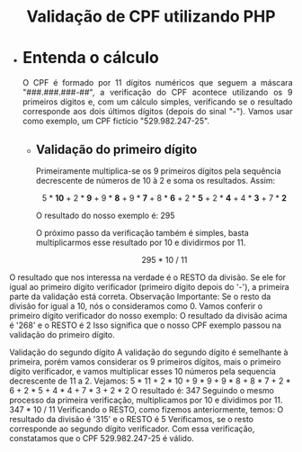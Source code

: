 <h1 align="center"> Validação de CPF utilizando PHP </h1>
<div>
 <ul>
  <li> 
   <h1> Entenda o cálculo </h1>
   <p align="justify"> O CPF é formado por 11 dígitos numéricos que seguem a máscara "###.###.###-##", a verificação do CPF acontece utilizando os 9 primeiros dígitos e, com um cálculo simples, verificando se o resultado corresponde aos dois últimos dígitos (depois do sinal "-"). Vamos usar como exemplo, um CPF fictício "529.982.247-25". </p>
   <ul>
    <li>
     <h2> Validação do primeiro dígito </h2>
     <p>Primeiramente multiplica-se os 9 primeiros dígitos pela sequência decrescente de números de 10 à 2 e soma os resultados. Assim:</p>
   <p align="center">5 * <b>10</b> + 2 * <b>9</b> + 9 * <b>8</b> + 9 * <b>7</b> + 8 * <b>6</b> + 2 * <b>5</b> + 2 * <b>4</b> + 4 * <b>3</b> + 7 * <b>2</b> </p>
   <p>O resultado do nosso exemplo é: 295</p>
   <p>O próximo passo da verificação também é simples, basta multiplicarmos esse resultado por 10 e dividirmos por 11.</p>
   <p align="center"> 295 * 10 / 11 </p>
    </li>
   </ul>
  </li>
 </ul>
</div>





O resultado que nos interessa na verdade é o RESTO da divisão. Se ele for igual ao primeiro dígito verificador (primeiro dígito depois do '-'), a primeira parte da validação está correta.
Observação Importante: Se o resto da divisão for igual a 10, nós o consideramos como 0.
Vamos conferir o primeiro dígito verificador do nosso exemplo:
O resultado da divisão acima é '268' e o RESTO é 2
Isso significa que o nosso CPF exemplo passou na validação do primeiro dígito.
 </p>
Validação do segundo dígito
A validação do segundo dígito é semelhante à primeira, porém vamos considerar os 9 primeiros dígitos, mais o primeiro dígito verificador, e vamos multiplicar esses 10 números pela sequencia decrescente de 11 a 2. Vejamos:
5 * 11 + 2 * 10 + 9 * 9 + 9 * 8 + 8 * 7 + 2 * 6 + 2 * 5 + 4 * 4 + 7 * 3 + 2 * 2
O resultado é:
347
Seguindo o mesmo processo da primeira verificação, multiplicamos por 10 e dividimos por 11.
347 * 10 / 11
Verificando o RESTO, como fizemos anteriormente, temos:
O resultado da divisão é '315' e o RESTO é 5
Verificamos, se o resto corresponde ao segundo dígito verificador.
Com essa verificação, constatamos que o CPF 529.982.247-25 é válido.
